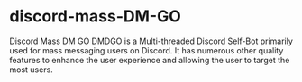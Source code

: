 # discord-mass-DM-GO
Discord Mass DM GO DMDGO is a Multi-threaded Discord Self-Bot primarily used for mass messaging users on Discord. It has numerous other quality features to enhance the user experience and allowing the user to target the most users.
